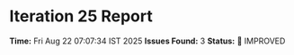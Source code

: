 # Iteration 25 Report
**Time:** Fri Aug 22 07:07:34 IST 2025
**Issues Found:** 3
**Status:** 🔧 IMPROVED
